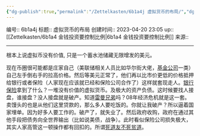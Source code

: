 ```yaml
---
{"dg-publish":true,"permalink":"/Zettelkasten/6b1a4j 虚拟货币的布局/","dgPassFrontmatter":true}
---
```


编号:: 6b1a4j
标题:: 虚拟货币的布局
创建时间:: 2023-04-20 23:05
up:: [[Zettelkasten/6b1a4 金钱投资要控制比例\|6b1a4 金钱投资要控制比例]]
来源:: 

---
根本上说虚拟币没有价值, 只是一个蓄水池储藏无限增发的美元。

现在币圈很可能都是庄家自己（美联储相关人员比如华尔街大佬，[基金公司](https://www.zhihu.com/search?q=%E5%9F%BA%E9%87%91%E5%85%AC%E5%8F%B8&search_source=Entity&hybrid_search_source=Entity&hybrid_search_extra=%7B%22sourceType%22%3A%22answer%22%2C%22sourceId%22%3A2072517411%7D)一类）自己左手倒右手的拉高价格。然后等美元正常了，他们再以比市价更低的价格抵押给银行或者保险（人家现在应该就已经和保险公司合作了）这样就套现走人。[银行保险](https://www.zhihu.com/search?q=%E9%93%B6%E8%A1%8C%E4%BF%9D%E9%99%A9&search_source=Entity&hybrid_search_source=Entity&hybrid_search_extra=%7B%22sourceType%22%3A%22answer%22%2C%22sourceId%22%3A2072517411%7D)拿到了什么？一堆没有价值的虚拟货币。及极大的资产负债。这时候要找人接盘，谁接盘？没人接盘就是破产。知道[雷曼兄弟](https://www.zhihu.com/search?q=%E9%9B%B7%E6%9B%BC%E5%85%84%E5%BC%9F&search_source=Entity&hybrid_search_source=Entity&hybrid_search_extra=%7B%22sourceType%22%3A%22answer%22%2C%22sourceId%22%3A2072517411%7D)吗？08年经济危机就是这一套。卖馒头的也是从他们这里贷款的，那么多人要吃饭的。你就让我破产？所以逼着国家埋单。因为好多人要工作的。破产了，就失业了。然后政府收购，政府在通过其他手段把债务向全世界输出（比如说美债，战争）。此时看似保险公司损失极大，其实人家高管这一顿操作都有回扣的。所谓[死道友不死贫道](https://www.zhihu.com/search?q=%E6%AD%BB%E9%81%93%E5%8F%8B%E4%B8%8D%E6%AD%BB%E8%B4%AB%E9%81%93&search_source=Entity&hybrid_search_source=Entity&hybrid_search_extra=%7B%22sourceType%22%3A%22answer%22%2C%22sourceId%22%3A2072517411%7D)。
